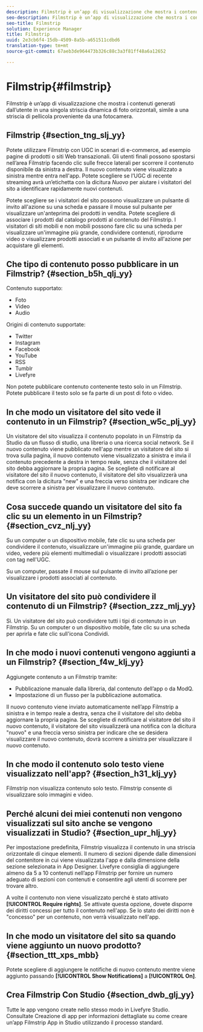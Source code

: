 ```yaml
---
description: Filmstrip è un’app di visualizzazione che mostra i contenuti generati dall’utente in una singola striscia dinamica di foto orizzontali, simile a una striscia di pellicola proveniente da una fotocamera.
seo-description: Filmstrip è un’app di visualizzazione che mostra i contenuti generati dall’utente in una singola striscia dinamica di foto orizzontali, simile a una striscia di pellicola proveniente da una fotocamera.
seo-title: Filmstrip
solution: Experience Manager
title: Filmstrip
uuid: 2e3cb6f4-15db-4509-8a5b-a651511cdbd6
translation-type: tm+mt
source-git-commit: 67aeb3de964473b326c88c3a3f81ff48a6a12652

---
```



# Filmstrip{#filmstrip}

Filmstrip è un’app di visualizzazione che mostra i contenuti generati dall’utente in una singola striscia dinamica di foto orizzontali, simile a una striscia di pellicola proveniente da una fotocamera.

## Filmstrip {#section_tng_slj_yy}

Potete utilizzare Filmstrip con UGC in scenari di e-commerce, ad esempio pagine di prodotti o siti Web transazionali. Gli utenti finali possono spostarsi nell’area Filmstrip facendo clic sulle frecce laterali per scorrere il contenuto disponibile da sinistra a destra. Il nuovo contenuto viene visualizzato a sinistra mentre entra nell'app. Potete scegliere se l’UGC di recente streaming avrà un’etichetta con la dicitura *Nuovo* per aiutare i visitatori del sito a identificare rapidamente nuovi contenuti.

Potete scegliere se i visitatori del sito possono visualizzare un pulsante di invito all'azione su una scheda e passare il mouse sul pulsante per visualizzare un'anteprima dei prodotti in vendita. Potete scegliere di associare i prodotti dal catalogo prodotti al contenuto del Filmstrip. I visitatori di siti mobili e non mobili possono fare clic su una scheda per visualizzare un'immagine più grande, condividere contenuti, riprodurre video o visualizzare prodotti associati e un pulsante di invito all'azione per acquistare gli elementi.

## Che tipo di contenuto posso pubblicare in un Filmstrip? {#section_b5h_qlj_yy}

Contenuto supportato:

* Foto
* Video
* Audio

Origini di contenuto supportate:

* Twitter
* Instagram
* Facebook
* YouTube
* RSS
* Tumblr
* Livefyre

Non potete pubblicare contenuto contenente testo solo in un Filmstrip. Potete pubblicare il testo solo se fa parte di un post di foto o video.

## In che modo un visitatore del sito vede il contenuto in un Filmstrip? {#section_w5c_plj_yy}

Un visitatore del sito visualizza il contenuto popolato in un Filmstrip da Studio da un flusso di studio, una libreria o una ricerca social network. Se il nuovo contenuto viene pubblicato nell'app mentre un visitatore del sito si trova sulla pagina, il nuovo contenuto viene visualizzato a sinistra e invia il contenuto precedente a destra in tempo reale, senza che il visitatore del sito debba aggiornare la propria pagina. Se scegliete di notificare al visitatore del sito il nuovo contenuto, il visitatore del sito visualizzerà una notifica con la dicitura "new" e una freccia verso sinistra per indicare che deve scorrere a sinistra per visualizzare il nuovo contenuto.

## Cosa succede quando un visitatore del sito fa clic su un elemento in un Filmstrip? {#section_cvz_nlj_yy}

Su un computer o un dispositivo mobile, fate clic su una scheda per condividere il contenuto, visualizzare un'immagine più grande, guardare un video, vedere più elementi multimediali o visualizzare i prodotti associati con tag nell'UGC.

Su un computer, passate il mouse sul pulsante di invito all’azione per visualizzare i prodotti associati al contenuto.

## Un visitatore del sito può condividere il contenuto di un Filmstrip? {#section_zzz_mlj_yy}

Sì. Un visitatore del sito può condividere tutti i tipi di contenuto in un Filmstrip. Su un computer o un dispositivo mobile, fate clic su una scheda per aprirla e fate clic sull'icona Condividi.

## In che modo i nuovi contenuti vengono aggiunti a un Filmstrip? {#section_f4w_klj_yy}

Aggiungete contenuto a un Filmstrip tramite:

* Pubblicazione manuale dalla libreria, dal contenuto dell’app o da ModQ.
* Impostazione di un flusso per la pubblicazione automatica.

Il nuovo contenuto viene inviato automaticamente nell’app Filmstrip a sinistra e in tempo reale a destra, senza che il visitatore del sito debba aggiornare la propria pagina. Se scegliete di notificare al visitatore del sito il nuovo contenuto, il visitatore del sito visualizzerà una notifica con la dicitura "nuovo" e una freccia verso sinistra per indicare che se desidera visualizzare il nuovo contenuto, dovrà scorrere a sinistra per visualizzare il nuovo contenuto.

## In che modo il contenuto solo testo viene visualizzato nell'app? {#section_h31_klj_yy}

Filmstrip non visualizza contenuto solo testo. Filmstrip consente di visualizzare solo immagini e video.

## Perché alcuni dei miei contenuti non vengono visualizzati sul sito anche se vengono visualizzati in Studio? {#section_upr_hlj_yy}

Per impostazione predefinita, Filmstrip visualizza il contenuto in una striscia orizzontale di cinque elementi. Il numero di sezioni dipende dalle dimensioni del contenitore in cui viene visualizzata l'app e dalla dimensione della sezione selezionata in App Designer. Livefyre consiglia di aggiungere almeno da 5 a 10 contenuti nell’app Filmstrip per fornire un numero adeguato di sezioni con contenuti e consentire agli utenti di scorrere per trovare altro.

A volte il contenuto non viene visualizzato perché è stato attivato **[!UICONTROL Require rights]**. Se attivate questa opzione, dovete disporre dei diritti concessi per tutto il contenuto nell'app. Se lo stato dei diritti non è "concesso" per un contenuto, non verrà visualizzato nell'app.

## In che modo un visitatore del sito sa quando viene aggiunto un nuovo prodotto? {#section_ttt_xps_mbb}

Potete scegliere di aggiungere le notifiche di nuovo contenuto mentre viene aggiunto passando **[!UICONTROL Show Notifications]** a **[!UICONTROL On]**.

## Crea Filmstrip Con Studio {#section_dwb_glj_yy}

Tutte le app vengono create nello stesso modo in Livefyre Studio. Consultate Creazione di app per informazioni dettagliate su come creare un’app Filmstrip App in Studio utilizzando il processo standard.